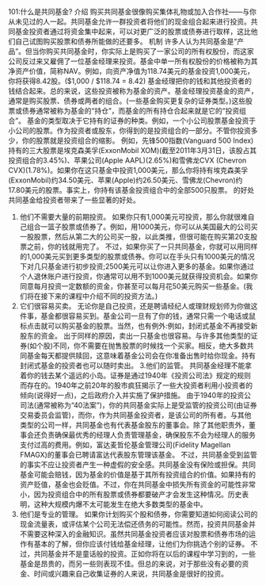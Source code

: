 101:什么是共同基金?
介绍
购买共同基金很像购买集体礼物或加入合作社——与你从未见过的人一起。共同基金允许一群投资者将他们的现金组合起来进行投资。共同基金投资者通过将资金集中起来，可以对更广泛的股票或债券进行取样，这比他们自己试图购买股票和债券所能做的还要多。
机制
许多人认为共同基金是“产品”。但当你购买共同基金时，你实际上是购买了一家公司的所有权股份，而这家公司反过来又雇佣了一位基金经理来投资。基金中单一所有权股份的价格被称为其净资产价值，简称NAV。例如，向资产净值为118.74美元的基金投资1,000美元，你将获得8.42股。($1,000 / $118.74 = 8.42)
基金经理把你的钱和其他投资者的钱结合起来。总的来说，这些投资被称为基金的资产。基金经理投资基金的资产，通常是购买股票、债券或两者的组合。(一些基金购买更复杂的证券类型。)这些股票或债券通常被称为基金的“持仓”，而基金的所有持仓合起来就是它的“投资组合”。
基金的类型取决于它持有的证券的种类。例如，一个小公司股票基金投资于小公司的股票。作为投资者或股东，你得到的是投资组合的一部分。不管你投资多少，你的股票就是投资组合的缩影。
例如，先锋500指数(Vanguard 500 Index)持有的三大股票是埃克森美孚(ExxonMobil XOM)(截至2011年3月31日，该股占其投资组合的3.45%)、苹果公司(Apple AAPL)(2.65%)和雪佛龙CVX (Chevron CVX)(1.78%)。如果你在这只基金中投资1,000美元，那么你将持有埃克森美孚(ExxonMobil)约34.50美元、苹果(Apple)约26.50美元、雪佛龙(Chevron)约17.80美元的股票。事实上，你持有该基金投资组合中的全部500只股票。
的好处
共同基金给投资者带来了一些显著的好处。
1. 他们不需要大量的前期投资。
如果你只有1,000美元可投资，那么你就很难自己组合一篮子股票或债券了。例如，用1000美元，你可以从美国最大的公司买一股股票，然后从第二大的公司买一股，以此类推，但很可能在购买第20支股票之前，你的钱就用完了。
不过，如果你买了一只共同基金，你就可以用同样的1,000美元买到更多类型的股票或债券。你可以在手头只有1000美元的情况下对几只基金进行初步投资;2500美元可以让你进入更多的基金。如果你通过个人退休账户进行投资，你通常可以用不到1000美元就获得投资机会。如果你同意每月投资一定数额的资金，你甚至可以每月花50美元购买一些基金。(我们将在接下来的课程中介绍不同的投资方法。)
2. 它们很容易买卖。
无论你是自己投资，还是聘请经纪人或理财规划师为你做这件事，基金都很容易买到。基金公司一旦有了你的钱，通常只需一个电话或鼠标点击就可以购买基金的股票。当然，也有例外:例如，封闭式基金不再接受新股东的资金。
出于同样的原因，卖出一只基金也很容易。与许多其他类型的证券(如个股)不同，你不需要在抛售股票的时候找一个买家。相反，绝大多数共同基金每天都提供赎回，这意味着基金公司会在你准备出售时给你现金。持有封闭式基金的投资者也可以随时卖出。
3.他们的监管。
共同基金经理不能拿着你的钱去某个遥远的小岛。证券是通过1940年《投资公司法》规定的规则而存在的。1940年之前20年的股市疯狂揭示了一些大投资者利用小投资者的倾向(说得好一点)，之后政府介入并实施了保护措施。
由于1940年的投资公司法(通常被称为“40法案”)，你的共同基金实际上是受监管的投资公司(由证券交易委员会监管)，而你，作为共同基金投资者，是该公司的所有者。与其他类型的公司一样，共同基金也有代表基金股东的董事会。除了其他职责外，董事会还负责确保最优秀的经理人负责管理基金，确保股东不会为经理人的服务支付过高的费用。例如，富达麦哲伦基金管理公司(Fidelity Magellan FMAGX)的董事会已聘请富达代表股东管理该基金。
不过，共同基金受到监管的事实不应让投资者产生一种虚假的安全感。共同基金没有保险或担保。共同基金可能会赔钱，因为基金的价值是基于其所有投资组合的价值。如果持有的资产贬值，基金也会贬值。不过，你在共同基金中损失所有资金的可能性非常小，因为投资组合中的所有股票或债券都要破产才会发生这种情况。历史表明，这种大规模内爆不太可能发生在绝大多数类型的基金中。
4. 他们是专业的管理。
如果你计划购买个股和债券，你需要知道如何阅读公司的现金流量表，或评估某个公司无法偿还债务的可能性。然而，投资共同基金并不需要这种深入的金融知识。虽然共同基金投资者应该对股票和债券市场的运作有基本的了解，但你应该付钱给基金经理，让他们为你挑选个别的证券。
不过，共同基金并不是童话般的投资。正如你将在以后的课程中学习到的，一些基金是昂贵的，而另一些则表现不佳。但总的来说，对于那些没有必要的资金、时间或兴趣来自己收集证券的人来说，共同基金是很好的投资。
